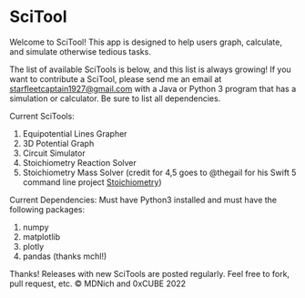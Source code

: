 # SciTool
Welcome to SciTool!
This app is designed to help users graph, calculate, and simulate otherwise tedious tasks.

The list of available SciTools is below, and this list is always growing!
If you want to contribute a SciTool, please send me an email at starfleetcaptain1927@gmail.com
with a Java or Python 3 program that has a simulation or calculator. Be sure to list all dependencies.

Current SciTools: 
1. Equipotential Lines Grapher
2. 3D Potential Graph
3. Circuit Simulator
4. Stoichiometry Reaction Solver
5. Stoichiometry Mass Solver
(credit for 4,5 goes to @thegail for his Swift 5 command line project [Stoichiometry](https://github.com/thegail/Stoichiometry))

Current Dependencies: Must have Python3 installed and must have the following packages:
1. numpy
2. matplotlib
3. plotly
4. pandas (thanks mchl!)

Thanks!
Releases with new SciTools are posted regularly.
Feel free to fork, pull request, etc.
© MDNich and 0xCUBE 2022
